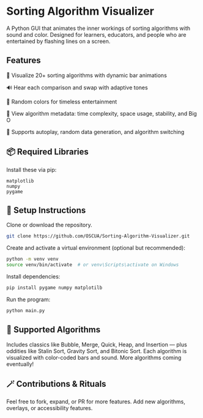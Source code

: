 # Sorting Algorithm Visualizer
A Python GUI that animates the inner workings of sorting algorithms with sound and color. Designed for learners, educators, and people who are entertained by flashing lines on a screen.

## Features
🎨 Visualize 20+ sorting algorithms with dynamic bar animations

🔊 Hear each comparison and swap with adaptive tones

🌈 Random colors for timeless entertainment

🧠 View algorithm metadata: time complexity, space usage, stability, and Big O

🧪 Supports autoplay, random data generation, and algorithm switching

## 📦 Required Libraries

Install these via pip:
```
matplotlib
numpy
pygame
```

## 🧙 Setup Instructions

Clone or download the repository.

```bash
git clone https://github.com/OSCUA/Sorting-Algorithm-Visualizer.git
```

Create and activate a virtual environment (optional but recommended):
```bash
python -m venv venv
source venv/bin/activate  # or venv\Scripts\activate on Windows
```

Install dependencies:

```bash
pip install pygame numpy matplotilb
```

Run the program:

```bash
python main.py
```

## 🧠 Supported Algorithms

Includes classics like Bubble, Merge, Quick, Heap, and Insertion — plus oddities like Stalin Sort, Gravity Sort, and Bitonic Sort. Each algorithm is visualized with color-coded bars and sound. More algorithms coming eventually!

## 🪄 Contributions & Rituals

Feel free to fork, expand, or PR for more features. Add new algorithms, overlays, or accessibility features.
